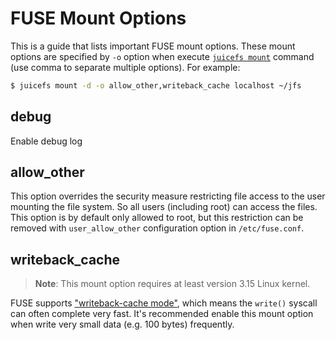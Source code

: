 # FUSE Mount Options

This is a guide that lists important FUSE mount options. These mount options are specified by `-o` option when execute [`juicefs mount`](command_reference.md#juicefs-mount) command (use comma to separate multiple options). For example:

```bash
$ juicefs mount -d -o allow_other,writeback_cache localhost ~/jfs
```

## debug

Enable debug log

## allow_other

This option overrides the security measure restricting file access to the user mounting the file system. So all users (including root) can access the files. This option is by default only allowed to root, but this restriction can be removed with `user_allow_other` configuration option in `/etc/fuse.conf`.

## writeback_cache

> **Note**: This mount option requires at least version 3.15 Linux kernel.

FUSE supports ["writeback-cache mode"](https://www.kernel.org/doc/Documentation/filesystems/fuse-io.txt), which means the `write()` syscall can often complete very fast. It's recommended enable this mount option when write very small data (e.g. 100 bytes) frequently.
